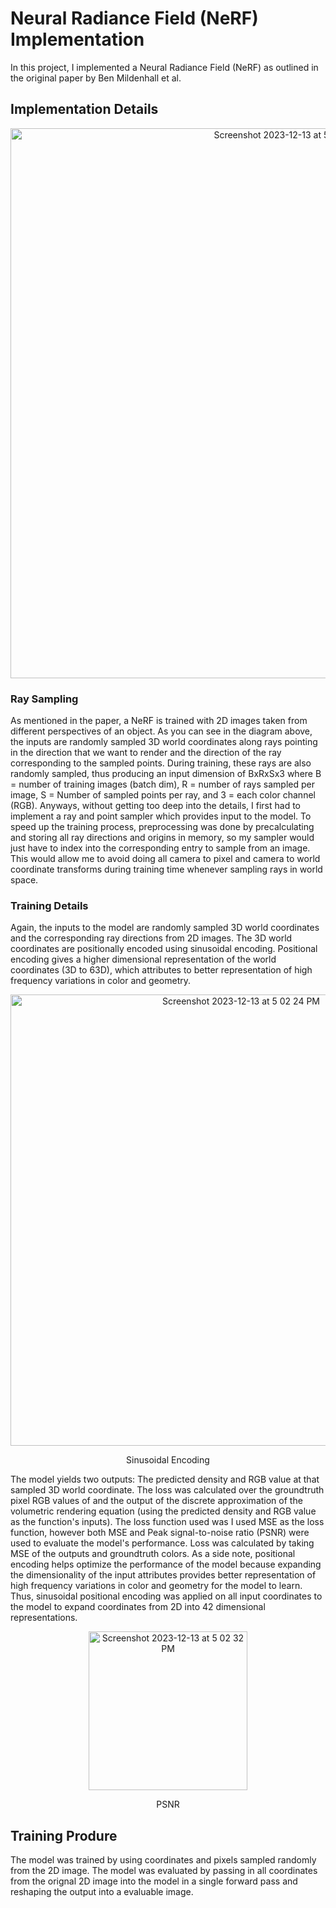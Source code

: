 # Neural Radiance Field (NeRF) Implementation
In this project, I implemented a Neural Radiance Field (NeRF) as outlined in the original paper by Ben Mildenhall et al.

## Implementation Details
<p align="center"><img width="880" alt="Screenshot 2023-12-13 at 5 13 17 PM" src="https://github.com/AndyyHuang/NeRF/assets/76765795/ac67dcbe-2d87-4b59-a1b1-80cfbc7d1264"></p>

### Ray Sampling
As mentioned in the paper, a NeRF is trained with 2D images taken from different perspectives of an object. As you can see in the diagram above, the inputs are randomly sampled 3D world coordinates along rays pointing in the direction that we want to render and the direction of the ray corresponding to the sampled points. During training, these rays are also randomly sampled, thus producing an input dimension of BxRxSx3 where B = number of training images (batch dim), R = number of rays sampled per image, S = Number of sampled points per ray, and 3 = each color channel (RGB). Anyways, without getting too deep into the details, I first had to implement a ray and point sampler which provides input to the model. To speed up the training process, preprocessing was done by precalculating and storing all ray directions and origins in memory, so my sampler would just have to index into the corresponding entry to sample from an image. This would allow me to avoid doing all camera to pixel and camera to world coordinate transforms during training time whenever sampling rays in world space. 

### Training Details
Again, the inputs to the model are randomly sampled 3D world coordinates and the corresponding ray directions from 2D images. The 3D world coordinates are positionally encoded using sinusoidal encoding. Positional encoding gives a higher dimensional representation of the world coordinates (3D to 63D), which attributes to better representation of high frequency variations in color and geometry.

<p align="center"><img width="722" alt="Screenshot 2023-12-13 at 5 02 24 PM" src="https://github.com/AndyyHuang/NeRF/assets/76765795/44cd2b8a-5867-4f36-a9db-efd5d9fbafdd"></p>
<p align="center">Sinusoidal Encoding</p>

The model yields two outputs: The predicted density and RGB value at that sampled 3D world coordinate. The loss was calculated over the groundtruth pixel RGB values of and the output of the discrete approximation of the volumetric rendering equation (using the predicted density and RGB value as the function's inputs). The loss function used was 
I used MSE as the loss function, however both MSE and Peak signal-to-noise ratio (PSNR) were used to evaluate the model's performance. Loss was calculated by taking MSE of the outputs and groundtruth colors. As a side note, positional encoding helps optimize the performance of the model because expanding the dimensionality of the input attributes provides better representation of high frequency variations in color and geometry for the model to learn. Thus, sinusoidal positional encoding was applied on all input coordinates to the model to expand coordinates from 2D into 42 dimensional representations.

<p align="center"><img width="254" alt="Screenshot 2023-12-13 at 5 02 32 PM" src="https://github.com/AndyyHuang/NeRF/assets/76765795/47242c64-78be-4b10-ab87-501bd5addc92"></p>
<p align="center">PSNR</p>

## Training Produre
The model was trained by using coordinates and pixels sampled randomly from the 2D image. The model was evaluated by passing in all coordinates from the orignal 2D image into the model in a single forward pass and reshaping the output into a evaluable image.
